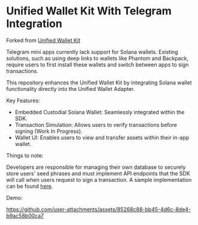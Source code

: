 # Unified Wallet Kit With Telegram Integration 

Forked from [Unified Wallet Kit](https://github.com/TeamRaccoons/Unified-Wallet-Kit)

Telegram mini apps currently lack support for Solana wallets. Existing solutions, such as using deep links to wallets like Phantom and Backpack, require users to first install these wallets and switch between apps to sign transactions.

This repository enhances the Unified Wallet Kit by integrating Solana wallet functionality directly into the Unified Wallet Adapter.

Key Features:

- Embedded Custodial Solana Wallet: Seamlessly integrated within the SDK.
- Transaction Simulation: Allows users to verify transactions before signing (Work In Progress).
- Wallet UI: Enables users to view and transfer assets within their in-app wallet.

Things to note:

Developers are responsible for managing their own database to securely store users' seed phrases and must implement API endpoints that the SDK will call when users request to sign a transaction. 
A sample implementation can be found [here](https://github.com/jychab/Unified-Wallet-Kit-Backend).

Demo:

https://github.com/user-attachments/assets/85268c88-bb45-4d6c-8de4-b9ac58b00ca7
